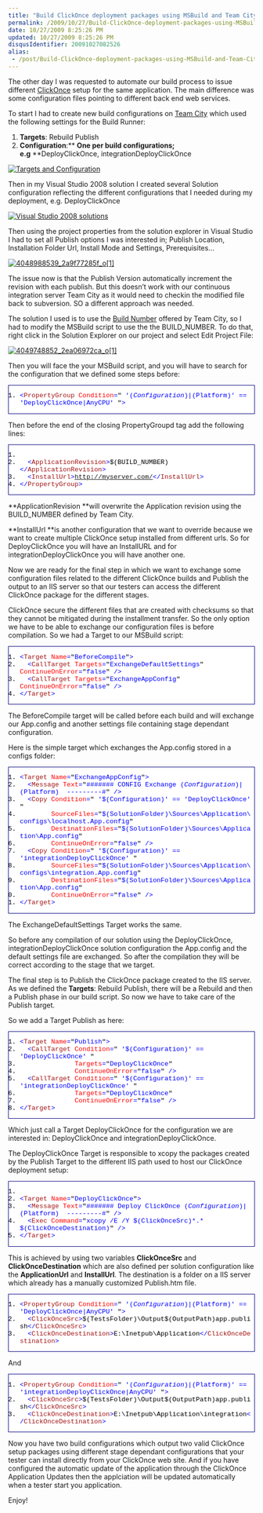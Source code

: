 ```yaml
---
title: "Build ClickOnce deployment packages using MSBuild and Team City"
permalink: /2009/10/27/Build-ClickOnce-deployment-packages-using-MSBuild-and-Team-City/
date: 10/27/2009 8:25:26 PM
updated: 10/27/2009 8:25:26 PM
disqusIdentifier: 20091027082526
alias:
 - /post/Build-ClickOnce-deployment-packages-using-MSBuild-and-Team-City.aspx/index.html
---
```

The other day I was requested to automate our build process to issue different [ClickOnce](http://msdn.microsoft.com/en-us/library/t71a733d(VS.80).aspx) setup for the same application. The main difference was some configuration files pointing to different back end web services.

To start I had to create new build configurations on [Team City](http://www.jetbrains.com/teamcity/index.html) which used the following settings for the Build Runner:
<!-- more -->

1.  **Targets**: Rebuild Publish 
2.  **Configuration**:** **One per build configurations; e.g** **DeployClickOnce, integrationDeployClickOnce   

[![Targets and Configuration](http://weblogs.asp.net/blogs/lkempe/4049721154_08aa444fd1_o1_thumb_12F817BA.png "Targets and Configuration")](http://weblogs.asp.net/blogs/lkempe/4049721154_08aa444fd1_o1_1C3452FB.png) 

Then in my Visual Studio 2008 solution I created several Solution configuration reflecting the different configurations that I needed during my deployment, e.g. DeployClickOnce

[![Visual Studio 2008 solutions](http://weblogs.asp.net/blogs/lkempe/4048977891_8fef52e1df_o1_thumb_4F606697.png "Visual Studio 2008 solutions")](http://weblogs.asp.net/blogs/lkempe/4048977891_8fef52e1df_o1_2D580AD1.png) 

Then using the project properties from the solution explorer in Visual Studio I had to set all Publish options I was interested in; Publish Location, Installation Folder Url, Install Mode and Settings, Prerequisites…

[![4048988539_2a9f77285f_o[1]](http://weblogs.asp.net/blogs/lkempe/4048988539_2a9f77285f_o1_thumb_614C5E8A.png "4048988539_2a9f77285f_o[1]")](http://weblogs.asp.net/blogs/lkempe/4048988539_2a9f77285f_o1_1B4BC744.png)

The issue now is that the Publish Version automatically increment the revision with each publish. But this doesn’t work with our continuous integration server Team City as it would need to checkin the modified file back to subversion. SO a different approach was needed.

The solution I used is to use the [Build Number](http://www.jetbrains.net/confluence/display/TCD4/Predefined+Properties#PredefinedProperties-buildNumber) offered by Team City, so I had to modify the MSBuild script to use the the BUILD_NUMBER. To do that, right click in the Solution Explorer on our project and select Edit Project File:

[![4049748852_2ea06972ca_o[1]](http://weblogs.asp.net/blogs/lkempe/4049748852_2ea06972ca_o1_thumb_238F5101.png "4049748852_2ea06972ca_o[1]")](http://weblogs.asp.net/blogs/lkempe/4049748852_2ea06972ca_o1_650A035A.png) 

Then you will face the your MSBuild script, and you will have to search for the configuration that we defined some steps before:
  <div style="padding-bottom: 0px; margin: 0px; padding-left: 0px; padding-right: 0px; display: inline; float: none; padding-top: 0px" id="scid:9ce6104f-a9aa-4a17-a79f-3a39532ebf7c:68c8585d-4f35-4bb1-bc7f-3e5d6368c615" class="wlWriterEditableSmartContent"> <div style="border: #000080 1px solid; color: #000; font-family: 'Courier New', Courier, Monospace; font-size: 10pt"> <div style="background: #fff; max-height: 300px; overflow: auto"> 

1.  <span style="color:#0000ff"><</span><span style="color:#a31515">PropertyGroup</span><span style="color:#0000ff"> </span><span style="color:#ff0000">Condition</span><span style="color:#0000ff">=</span>"<span style="color:#0000ff"> '$(Configuration)|$(Platform)' == 'DeployClickOnce|AnyCPU' </span>"<span style="color:#0000ff">></span> </div> </div> </div>  

Then before the end of the closing PropertyGroupd tag add the following lines:
  <div style="padding-bottom: 0px; margin: 0px; padding-left: 0px; padding-right: 0px; display: inline; float: none; padding-top: 0px" id="scid:9ce6104f-a9aa-4a17-a79f-3a39532ebf7c:79a05921-b262-4485-a7bb-7cce56f4a693" class="wlWriterEditableSmartContent"> <div style="border: #000080 1px solid; color: #000; font-family: 'Courier New', Courier, Monospace; font-size: 10pt"> <div style="background: #fff; max-height: 300px; overflow: auto"> 

1.    <span style="color:#0000ff"><!--</span><span style="color:#008000"> ClickOnce getting build number from Team City </span><span style="color:#0000ff">--></span>
2.    <span style="color:#0000ff"><</span><span style="color:#a31515">ApplicationRevision</span><span style="color:#0000ff">></span>$(BUILD_NUMBER)<span style="color:#0000ff"></</span><span style="color:#a31515">ApplicationRevision</span><span style="color:#0000ff">></span>
3.    <span style="color:#0000ff"><</span><span style="color:#a31515">InstallUrl</span><span style="color:#0000ff">></span>http://myserver.com/<span style="color:#0000ff"></</span><span style="color:#a31515">InstallUrl</span><span style="color:#0000ff">></span>
4.  <span style="color:#0000ff"></</span><span style="color:#a31515">PropertyGroup</span><span style="color:#0000ff">></span> </div> </div> </div>  

**ApplicationRevision **will overwrite the Application revision using the BUILD_NUMBER defined by Team City.

**InstallUrl **is another configuration that we want to override because we want to create multiple ClickOnce setup installed from different urls. So for DeployClickOnce you will have an InstallURL and for integrationDeployClickOnce you will have another one.

Now we are ready for the final step in which we want to exchange some configuration files related to the different ClickOnce builds and Publish the output to an IIS server so that our testers can access the different ClickOnce package for the different stages.

ClickOnce secure the different files that are created with checksums so that they cannot be mitigated during the installment transfer. So the only option we have to be able to exchange our configuration files is before compilation. So we had a Target to our MSBuild script:
  <div style="padding-bottom: 0px; margin: 0px; padding-left: 0px; padding-right: 0px; display: inline; float: none; padding-top: 0px" id="scid:9ce6104f-a9aa-4a17-a79f-3a39532ebf7c:416854f2-ad0a-41c8-8f7f-714d3c50093d" class="wlWriterEditableSmartContent"> <div style="border: #000080 1px solid; color: #000; font-family: 'Courier New', Courier, Monospace; font-size: 10pt"> <div style="background: #fff; max-height: 300px; overflow: auto"> 

1.  <span style="color:#0000ff"><</span><span style="color:#a31515">Target</span><span style="color:#0000ff"> </span><span style="color:#ff0000">Name</span><span style="color:#0000ff">=</span>"<span style="color:#0000ff">BeforeCompile</span>"<span style="color:#0000ff">></span>
2.    <span style="color:#0000ff"><</span><span style="color:#a31515">CallTarget</span><span style="color:#0000ff"> </span><span style="color:#ff0000">Targets</span><span style="color:#0000ff">=</span>"<span style="color:#0000ff">ExchangeDefaultSettings</span>"<span style="color:#0000ff"> </span><span style="color:#ff0000">ContinueOnError</span><span style="color:#0000ff">=</span>"<span style="color:#0000ff">false</span>"<span style="color:#0000ff"> /></span>
3.    <span style="color:#0000ff"><</span><span style="color:#a31515">CallTarget</span><span style="color:#0000ff"> </span><span style="color:#ff0000">Targets</span><span style="color:#0000ff">=</span>"<span style="color:#0000ff">ExchangeAppConfig</span>"<span style="color:#0000ff"> </span><span style="color:#ff0000">ContinueOnError</span><span style="color:#0000ff">=</span>"<span style="color:#0000ff">false</span>"<span style="color:#0000ff"> /></span>
4.  <span style="color:#0000ff"></</span><span style="color:#a31515">Target</span><span style="color:#0000ff">></span> </div> </div> </div>  

The BeforeCompile target will be called before each build and will exchange our App.config and another settings file containing stage dependant configuration.

Here is the simple target which exchanges the App.config stored in a configs folder:
  <div style="padding-bottom: 0px; margin: 0px; padding-left: 0px; padding-right: 0px; display: inline; float: none; padding-top: 0px" id="scid:9ce6104f-a9aa-4a17-a79f-3a39532ebf7c:c416415d-7f09-45ef-86d7-5b284b6bb880" class="wlWriterEditableSmartContent"> <div style="border: #000080 1px solid; color: #000; font-family: 'Courier New', Courier, Monospace; font-size: 10pt"> <div style="background: #fff; max-height: 300px; overflow: auto"> 

1.  <span style="color:#0000ff"><</span><span style="color:#a31515">Target</span><span style="color:#0000ff"> </span><span style="color:#ff0000">Name</span><span style="color:#0000ff">=</span>"<span style="color:#0000ff">ExchangeAppConfig</span>"<span style="color:#0000ff">></span>
2.    <span style="color:#0000ff"><</span><span style="color:#a31515">Message</span><span style="color:#0000ff"> </span><span style="color:#ff0000">Text</span><span style="color:#0000ff">=</span>"<span style="color:#0000ff">####### CONFIG Exchange $(Configuration)|$(Platform)  ---------#</span>"<span style="color:#0000ff"> /></span>
3.    <span style="color:#0000ff"><</span><span style="color:#a31515">Copy</span><span style="color:#0000ff"> </span><span style="color:#ff0000">Condition</span><span style="color:#0000ff">=</span>"<span style="color:#0000ff"> '$(Configuration)' == 'DeployClickOnce' </span>"<span style="color:#0000ff"> </span>
4.          <span style="color:#0000ff"></span><span style="color:#ff0000">SourceFiles</span><span style="color:#0000ff">=</span>"<span style="color:#0000ff">$(SolutionFolder)\Sources\Application\configs\localhost.App.config</span>"<span style="color:#0000ff"> </span>
5.          <span style="color:#0000ff"></span><span style="color:#ff0000">DestinationFiles</span><span style="color:#0000ff">=</span>"<span style="color:#0000ff">$(SolutionFolder)\Sources\Application\App.config</span>"<span style="color:#0000ff"> </span>
6.          <span style="color:#0000ff"></span><span style="color:#ff0000">ContinueOnError</span><span style="color:#0000ff">=</span>"<span style="color:#0000ff">false</span>"<span style="color:#0000ff"> /></span>
7.    <span style="color:#0000ff"><</span><span style="color:#a31515">Copy</span><span style="color:#0000ff"> </span><span style="color:#ff0000">Condition</span><span style="color:#0000ff">=</span>"<span style="color:#0000ff"> '$(Configuration)' == 'integrationDeployClickOnce' </span>"<span style="color:#0000ff"> </span>
8.          <span style="color:#0000ff"></span><span style="color:#ff0000">SourceFiles</span><span style="color:#0000ff">=</span>"<span style="color:#0000ff">$(SolutionFolder)\Sources\Application\configs\integration.App.config</span>"<span style="color:#0000ff"> </span>
9.          <span style="color:#0000ff"></span><span style="color:#ff0000">DestinationFiles</span><span style="color:#0000ff">=</span>"<span style="color:#0000ff">$(SolutionFolder)\Sources\Application\App.config</span>"<span style="color:#0000ff"> </span>
10.          <span style="color:#0000ff"></span><span style="color:#ff0000">ContinueOnError</span><span style="color:#0000ff">=</span>"<span style="color:#0000ff">false</span>"<span style="color:#0000ff"> /></span>
11.  <span style="color:#0000ff"></</span><span style="color:#a31515">Target</span><span style="color:#0000ff">></span> </div> </div> </div>  

The ExchangeDefaultSettings Target works the same.

So before any compilation of our solution using the DeployClickOnce, integrationDeployClickOnce solution configuration the App.config and the default settings file are exchanged. So after the compilation they will be correct according to the stage that we target.

The final step is to Publish the ClickOnce package created to the IIS server. As we defined the **Targets**: Rebuild Publish, there will be a Rebuild and then a Publish phase in our build script. So now we have to take care of the Publish target.

So we add a Target Publish as here:
  <div style="padding-bottom: 0px; margin: 0px; padding-left: 0px; padding-right: 0px; display: inline; float: none; padding-top: 0px" id="scid:9ce6104f-a9aa-4a17-a79f-3a39532ebf7c:0cd3c3b1-a3d4-4711-a329-267c0e87cd04" class="wlWriterEditableSmartContent"> <div style="border: #000080 1px solid; color: #000; font-family: 'Courier New', Courier, Monospace; font-size: 10pt"> <div style="background: #fff; max-height: 300px; overflow: auto"> 

1.  <span style="color:#0000ff"><</span><span style="color:#a31515">Target</span><span style="color:#0000ff"> </span><span style="color:#ff0000">Name</span><span style="color:#0000ff">=</span>"<span style="color:#0000ff">Publish</span>"<span style="color:#0000ff">></span>
2.    <span style="color:#0000ff"><</span><span style="color:#a31515">CallTarget</span><span style="color:#0000ff"> </span><span style="color:#ff0000">Condition</span><span style="color:#0000ff">=</span>"<span style="color:#0000ff"> '$(Configuration)' == 'DeployClickOnce' </span>"<span style="color:#0000ff"> </span>
3.                <span style="color:#0000ff"></span><span style="color:#ff0000">Targets</span><span style="color:#0000ff">=</span>"<span style="color:#0000ff">DeployClickOnce</span>"<span style="color:#0000ff"> </span>
4.                <span style="color:#0000ff"></span><span style="color:#ff0000">ContinueOnError</span><span style="color:#0000ff">=</span>"<span style="color:#0000ff">false</span>"<span style="color:#0000ff"> /></span>
5.    <span style="color:#0000ff"><</span><span style="color:#a31515">CallTarget</span><span style="color:#0000ff"> </span><span style="color:#ff0000">Condition</span><span style="color:#0000ff">=</span>"<span style="color:#0000ff"> '$(Configuration)' == 'integrationDeployClickOnce' </span>"<span style="color:#0000ff"> </span>
6.                <span style="color:#0000ff"></span><span style="color:#ff0000">Targets</span><span style="color:#0000ff">=</span>"<span style="color:#0000ff">DeployClickOnce</span>"<span style="color:#0000ff"> </span>
7.                <span style="color:#0000ff"></span><span style="color:#ff0000">ContinueOnError</span><span style="color:#0000ff">=</span>"<span style="color:#0000ff">false</span>"<span style="color:#0000ff"> /></span>
8.  <span style="color:#0000ff"></</span><span style="color:#a31515">Target</span><span style="color:#0000ff">></span> </div> </div> </div>  

Which just call a Target DeployClickOnce for the configuration we are interested in: DeployClickOnce and integrationDeployClickOnce.

The DeployClickOnce Target is responsible to xcopy the packages created by the Publish Target to the different IIS path used to host our ClickOnce deployment setup:
  <div style="padding-bottom: 0px; margin: 0px; padding-left: 0px; padding-right: 0px; display: inline; float: none; padding-top: 0px" id="scid:9ce6104f-a9aa-4a17-a79f-3a39532ebf7c:833c691d-8a00-4ec6-86af-582367848b49" class="wlWriterEditableSmartContent"> <div style="border: #000080 1px solid; color: #000; font-family: 'Courier New', Courier, Monospace; font-size: 10pt"> <div style="background: #fff; max-height: 300px; overflow: auto"> 

1.  <span style="color:#0000ff"><!--</span><span style="color:#008000"> Deploy Click Once</span><span style="color:#0000ff">--></span>
2.  <span style="color:#0000ff"><</span><span style="color:#a31515">Target</span><span style="color:#0000ff"> </span><span style="color:#ff0000">Name</span><span style="color:#0000ff">=</span>"<span style="color:#0000ff">DeployClickOnce</span>"<span style="color:#0000ff">></span>
3.    <span style="color:#0000ff"><</span><span style="color:#a31515">Message</span><span style="color:#0000ff"> </span><span style="color:#ff0000">Text</span><span style="color:#0000ff">=</span>"<span style="color:#0000ff">####### Deploy ClickOnce $(Configuration)|$(Platform)  ---------#</span>"<span style="color:#0000ff"> /></span>
4.    <span style="color:#0000ff"><</span><span style="color:#a31515">Exec</span><span style="color:#0000ff"> </span><span style="color:#ff0000">Command</span><span style="color:#0000ff">=</span>"<span style="color:#0000ff">xcopy /E /Y $(ClickOnceSrc)\*.* $(ClickOnceDestination)</span>"<span style="color:#0000ff"> /></span>
5.  <span style="color:#0000ff"></</span><span style="color:#a31515">Target</span><span style="color:#0000ff">></span> </div> </div> </div>  

This is achieved by using two variables **ClickOnceSrc** and **ClickOnceDestination** which are also defined per solution configuration like the **ApplicationUrl** and **InstallUrl**. The destination is a folder on a IIS server which already has a manually customized Publish.htm file.
  <div style="padding-bottom: 0px; margin: 0px; padding-left: 0px; padding-right: 0px; display: inline; float: none; padding-top: 0px" id="scid:9ce6104f-a9aa-4a17-a79f-3a39532ebf7c:71ce7464-b98f-44e5-8d30-8f9bd908a5cf" class="wlWriterEditableSmartContent"> <div style="border: #000080 1px solid; color: #000; font-family: 'Courier New', Courier, Monospace; font-size: 10pt"> <div style="background: #fff; max-height: 300px; overflow: auto"> 

1.  <span style="color:#0000ff"><</span><span style="color:#a31515">PropertyGroup</span><span style="color:#0000ff"> </span><span style="color:#ff0000">Condition</span><span style="color:#0000ff">=</span>"<span style="color:#0000ff"> '$(Configuration)|$(Platform)' == 'DeployClickOnce|AnyCPU' </span>"<span style="color:#0000ff">></span>
2.    <span style="color:#0000ff"><</span><span style="color:#a31515">ClickOnceSrc</span><span style="color:#0000ff">></span>$(TestsFolder)\Output\$(OutputPath)app.publish<span style="color:#0000ff"></</span><span style="color:#a31515">ClickOnceSrc</span><span style="color:#0000ff">></span>
3.    <span style="color:#0000ff"><</span><span style="color:#a31515">ClickOnceDestination</span><span style="color:#0000ff">></span>E:\Inetpub\Application<span style="color:#0000ff"></</span><span style="color:#a31515">ClickOnceDestination</span><span style="color:#0000ff">></span> </div> </div> </div>  

And
  <div style="padding-bottom: 0px; margin: 0px; padding-left: 0px; padding-right: 0px; display: inline; float: none; padding-top: 0px" id="scid:9ce6104f-a9aa-4a17-a79f-3a39532ebf7c:6b8dc035-17de-4b4c-b11f-120a7f8168ca" class="wlWriterEditableSmartContent"> <div style="border: #000080 1px solid; color: #000; font-family: 'Courier New', Courier, Monospace; font-size: 10pt"> <div style="background: #fff; max-height: 300px; overflow: auto"> 

1.  <span style="color:#0000ff"><</span><span style="color:#a31515">PropertyGroup</span><span style="color:#0000ff"> </span><span style="color:#ff0000">Condition</span><span style="color:#0000ff">=</span>"<span style="color:#0000ff"> '$(Configuration)|$(Platform)' == 'integrationDeployClickOnce|AnyCPU' </span>"<span style="color:#0000ff">></span>
2.    <span style="color:#0000ff"><</span><span style="color:#a31515">ClickOnceSrc</span><span style="color:#0000ff">></span>$(TestsFolder)\Output\$(OutputPath)app.publish<span style="color:#0000ff"></</span><span style="color:#a31515">ClickOnceSrc</span><span style="color:#0000ff">></span>
3.    <span style="color:#0000ff"><</span><span style="color:#a31515">ClickOnceDestination</span><span style="color:#0000ff">></span>E:\Inetpub\Application\integration<span style="color:#0000ff"></</span><span style="color:#a31515">ClickOnceDestination</span><span style="color:#0000ff">></span> </div> </div> </div>  

Now you have two build configurations which output two valid ClickOnce setup packages using different stage dependant configurations that your tester can install directly from your ClickOnce web site. And if you have configured the automatic update of the application through the ClickOnce Application Updates then the applciation will be updated automatically when a tester start you application.

Enjoy!
